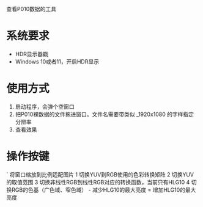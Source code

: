 查看P010数据的工具

# 系统要求
+ HDR显示器戳
+ Windows 10或者11，开启HDR显示

# 使用方式
1. 启动程序，会弹个空窗口
2. 把P010裸数据的文件拖进窗口。文件名需要带类似 _1920x1080 的字样指定分辨率
3. 查看效果

# 操作按键
` 将窗口缩放到比例适配图片 
1 切换YUV到RGB使用的色彩转换矩阵 
2 切换YUV的取值范围 
3 切换非线性RGB到线性RGB对应的转换函数，当前只有HLG10 
4 切换RGB的色基（广色域、窄色域） 
\- 减少HLG10的最大亮度 
= 增加HLG10的最大亮度 
